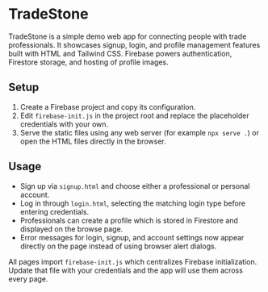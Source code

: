 # TradeStone

TradeStone is a simple demo web app for connecting people with trade professionals.
It showcases signup, login, and profile management features built with HTML and Tailwind CSS.
Firebase powers authentication, Firestore storage, and hosting of profile images.

## Setup

1. Create a Firebase project and copy its configuration.
2. Edit `firebase-init.js` in the project root and replace the placeholder credentials with your own.
3. Serve the static files using any web server (for example `npx serve .`) or open the HTML files directly in the browser.

## Usage

- Sign up via `signup.html` and choose either a professional or personal account.
- Log in through `login.html`, selecting the matching login type before entering credentials.
- Professionals can create a profile which is stored in Firestore and displayed on the browse page.
- Error messages for login, signup, and account settings now appear directly on the page instead of using browser alert dialogs.

All pages import `firebase-init.js` which centralizes Firebase initialization. Update that file with your credentials and the app will use them across every page.